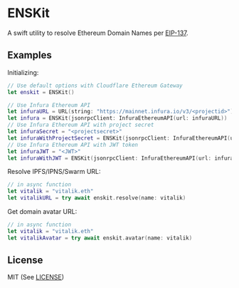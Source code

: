 # ENSKit

A swift utility to resolve Ethereum Domain Names per [EIP-137](https://eips.ethereum.org/EIPS/eip-137).

## Examples

Initializing:

```swift
// Use default options with Cloudflare Ethereum Gateway
let enskit = ENSKit()

// Use Infura Ethereum API
let infuraURL = URL(string: "https://mainnet.infura.io/v3/<projectid>")!
let infura = ENSKit(jsonrpcClient: InfuraEthereumAPI(url: infuraURL))
// Use Infura Ethereum API with project secret
let infuraSecret = "<projectsecret>"
let infuraWithProjectSecret = ENSKit(jsonrpcClient: InfuraEthereumAPI(url: infuraURL, projectSecret: infuraSecret))
// Use Infura Ethereum API with JWT token
let infuraJWT = "<JWT>"
let infuraWithJWT = ENSKit(jsonrpcClient: InfuraEthereumAPI(url: infuraURL, jwt: infuraJWT))
```

Resolve IPFS/IPNS/Swarm URL:

```swift
// in async function
let vitalik = "vitalik.eth"
let vitalikURL = try await enskit.resolve(name: vitalik)
```

Get domain avatar URL:

```swift
// in async function
let vitalik = "vitalik.eth"
let vitalikAvatar = try await enskit.avatar(name: vitalik)
```

## License

MIT (See [LICENSE](/LICENSE))
